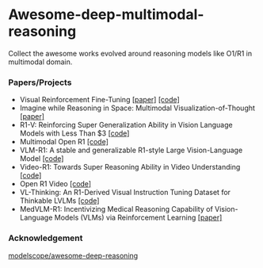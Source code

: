 # Awesome-deep-multimodal-reasoning
Collect the awesome works evolved around reasoning models like O1/R1 in multimodal domain.

### Papers/Projects
- Visual Reinforcement Fine-Tuning [[paper]](https://arxiv.org/abs/2503.01785) [[code]](https://github.com/Liuziyu77/Visual-RFT)
- Imagine while Reasoning in Space: Multimodal Visualization-of-Thought [[paper]](https://arxiv.org/abs/2501.07542)
- R1-V: Reinforcing Super Generalization Ability in Vision Language Models with Less Than $3 [[code]](https://github.com/Deep-Agent/R1-V)
- Multimodal Open R1 [[code]](https://github.com/EvolvingLMMs-Lab/open-r1-multimodal) 
- VLM-R1: A stable and generalizable R1-style Large Vision-Language Model [[code]](https://github.com/om-ai-lab/VLM-R1) 
- Video-R1: Towards Super Reasoning Ability in Video Understanding [[code]](https://github.com/tulerfeng/Video-R1) 
- Open R1 Video [[code]](https://github.com/Wang-Xiaodong1899/Open-R1-Video)
- VL-Thinking: An R1-Derived Visual Instruction Tuning Dataset for Thinkable LVLMs [[code]](https://github.com/UCSC-VLAA/VL-Thinking)
- MedVLM-R1: Incentivizing Medical Reasoning Capability of Vision-Language Models (VLMs) via Reinforcement Learning [[paper]](https://arxiv.org/abs/2502.19634v1)

### Acknowledgement
[modelscope/awesome-deep-reasoning](https://github.com/modelscope/awesome-deep-reasoning)


